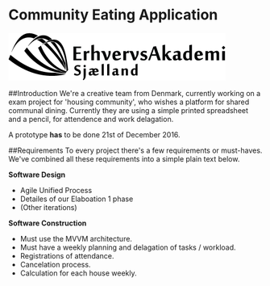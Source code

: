 # Community Eating Application
![EASJ](easj.png)

##Introduction
We're a creative team from Denmark, currently working on a exam project for 'housing community', who wishes a platform for shared communal dining. Currently they are using a simple printed spreadsheet and a pencil, for attendence and work delagation. 

A prototype **has** to be done 21st of December 2016. 

##Requirements
To every project there's a few requirements or must-haves. We've combined all these requirements into a simple plain text below. 

**Software Design**
* Agile Unified Process
* Detailes of our Elaboation 1 phase
* (Other iterations)

**Software Construction**
* Must use the MVVM architecture. 
* Must have a weekly planning and delagation of tasks / workload. 
* Registrations of attendance. 
* Cancelation process. 
* Calculation for each house weekly. 
